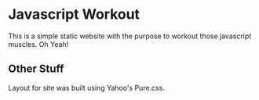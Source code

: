 Javascript Workout
========================

This is a simple static website with the purpose to workout those javascript muscles. Oh Yeah!


Other Stuff
-------

Layout for site was built using Yahoo's Pure.css.

[pure]: http://purecss.io/
[pure-site]: https://github.com/yahoo/pure-site
